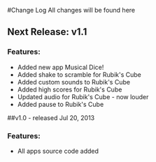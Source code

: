 #Change Log
All changes will be found here

## Next Release: v1.1 
### Features:
* Added new app Musical Dice!
* Added shake to scramble for Rubik's Cube
* Added custom sounds to Rubik's Cube
* Added high scores for Rubik's Cube
* Updated audio for Rubik's Cube - now louder
* Added pause to Rubik's Cube 

##v1.0 - released Jul 20, 2013

### Features:
* All apps source code added
